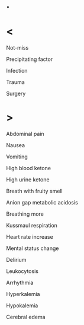 # .

# <

Not-miss

Precipitating factor

Infection

Trauma

Surgery

# >

Abdominal pain

Nausea

Vomiting

High blood ketone

High urine ketone

Breath with fruity smell

Anion gap metabolic acidosis

Breathing more

Kussmaul respiration

Heart rate increase

Mental status change

Delirium

Leukocytosis

Arrhythmia

Hyperkalemia

Hypokalemia

Cerebral edema
